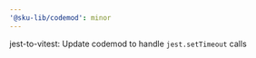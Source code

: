 ```yaml
---
'@sku-lib/codemod': minor
---
```


jest-to-vitest: Update codemod to handle `jest.setTimeout` calls
